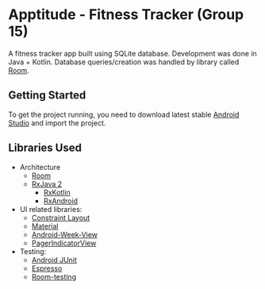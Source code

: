 # Apptitude - Fitness Tracker (Group 15)

A fitness tracker app built using SQLite database. Development was done in Java + Kotlin. Database queries/creation was handled by library called [Room](https://developer.android.com/topic/libraries/architecture/room).

## Getting Started

To get the project running, you need to download latest stable [Android Studio](https://developer.android.com/studio/) and import the project.

## Libraries Used

* Architecture
  * [Room](https://developer.android.com/topic/libraries/architecture/room)
  * [RxJava 2]()
    * [RxKotlin]()
    * [RxAndroid]()
* UI related libraries:
  * [Constraint Layout]()
  * [Material]()
  * [Android-Week-View]()
  * [PagerIndicatorView]()
* Testing:
  * [Android JUnit]()
  * [Espresso]()
  * [Room-testing]()
